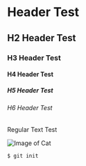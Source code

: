 # Header Test
## H2 Header Test
### H3 Header Test
#### H4 Header Test
##### H5 Header Test
###### H6 Header Test
Regular Text Test

![Image of Cat](https://www.wfla.com/wp-content/uploads/sites/71/2023/05/GettyImages-1389862392.jpg?w=876&h=493&crop=1)

```
$ git init
```
